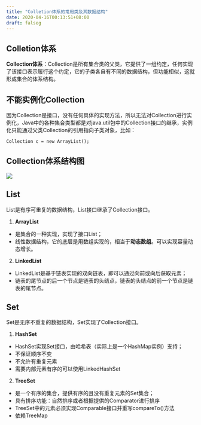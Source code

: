 ```yaml
---
title: "Colletion体系的常用类及其数据结构"
date: 2020-04-16T00:13:51+08:00
draft: falseg
---
```

## Colletion体系
**Collection体系**：Collection是所有集合类的父类，它提供了一组约定，任何实现了该接口表示履行这个约定，它的子类各自有不同的数据结构，但功能相似，这就形成集合的体系结构。

## 不能实例化Collection
因为Collection是接口，没有任何具体的实现方法，所以无法对Collection进行实例化，Java中的各种集合类型都是对java.util包中的Collection接口的继承，实例化只能通过父类Collection的引用指向子类对象，比如：

    Collection c = new ArrayList();

## Collection体系结构图
![](/images/Collection.png)

## List
List是有序可重复的数据结构，List接口继承了Collection接口。

1. **ArrayList**
* 是集合的一种实现，实现了接口List；
* 线性数据结构，它的底层是用数组实现的，相当于**动态数组**。可以实现容量动态增长。

2. **LinkedList**
* LinkedList是基于链表实现的双向链表，即可以通过向前或向后获取元素；
* 链表的尾节点的后一个节点是链表的头结点，链表的头结点的前一个节点是链表的尾节点。


## Set
Set是无序不重复的数据结构，Set实现了Collection接口。

1. **HashSet**
* HashSet实现Set接口，由哈希表（实际上是一个HashMap实例）支持；
* 不保证顺序不变
* 不允许有重复元素
* 需要内部元素有序的可以使用LinkedHashSet
  
2. **TreeSet**
* 是一个有序的集合，提供有序的且没有重复元素的Set集合；
* 具有排序功能：自然排序或者根据提供的Comparator进行排序
* TreeSet中的元素必须实现Comparable接口并重写compareTo()方法
* 依赖TreeMap
